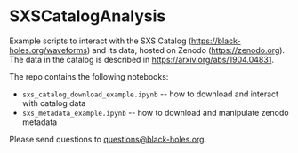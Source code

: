 # SXSCatalogAnalysis
Example scripts to interact with the SXS Catalog (https://black-holes.org/waveforms) and its data, hosted on Zenodo (https://zenodo.org). The data in the catalog is described in https://arxiv.org/abs/1904.04831.

The repo contains the following notebooks:
  * `sxs_catalog_download_example.ipynb` -- how to download and interact with catalog data
  * `sxs_metadata_example.ipynb` -- how to download and manipulate zenodo metadata

Please send questions to questions@black-holes.org.
